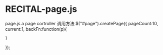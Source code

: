 # RECITAL-page.js
page.js
a page cortroller
调用方法
$("#page").createPage({
    pageCount:10,
    current:1,
    backFn:function(p){
        
    }
});